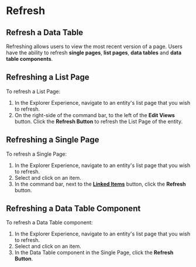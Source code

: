 # Refresh

## Refresh a Data Table

Refreshing allows users to view the most recent version of a page. Users have the ability to refresh **single pages**, **list pages**, **data tables** and **data table components**.

## Refreshing a List Page

To refresh a List Page:

1. In the Explorer Experience, navigate to an entity's list page that you wish to refresh.
2. On the right-side of the command bar, to the left of the **Edit Views** button. Click the **Refresh Button** to refresh the List Page of the entity.

## Refreshing a Single Page

To refresh a Single Page:

1. In the Explorer Experience, navigate to an entity's list page that you wish to refresh.
2. Select and click on an item.
3. In the command bar, next to the [**Linked Items**](/docs/Rapid/3-User%20Manual/2-Explorer/2-Page%20Components/linked-items/linked-items.md) button, click the **Refresh** button.

## Refreshing a Data Table Component

To refresh a Data Table component:

1. In the Explorer Experience, navigate to an entity's list page that you wish to refresh.
2. Select and click on an item.
3. In the Data Table component in the Single Page, click the **Refresh Button**.
